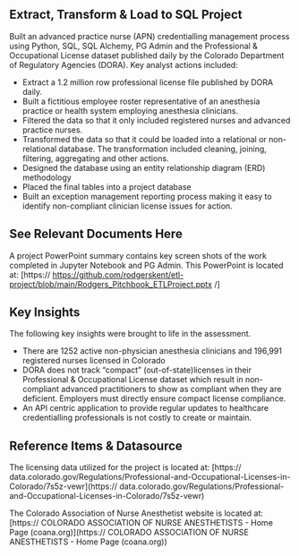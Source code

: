 ## Extract, Transform & Load to SQL Project 
Built an advanced practice nurse (APN) credentialling management process using Python, SQL, SQL Alchemy, PG Admin and the Professional & Occupational License dataset published daily by the Colorado Department of Regulatory Agencies (DORA). Key analyst actions included:
* []()Extract a 1.2 million row professional license file published by DORA daily.
* []()Built a fictitious employee roster representative of an anesthesia practice or health system employing anesthesia clinicians.
* []()Filtered the data so that it only included registered nurses and advanced practice nurses. 
* []()Transformed the data so that it could be loaded into a relational or non-relational database. The transformation included cleaning, joining, filtering, aggregating and other actions. 
* []()Designed the database using an entity relationship diagram (ERD) methodology
* []()Placed the final tables into a project database
* []()Built an exception management reporting process making it easy to identify non-compliant clinician license issues for action.

## See Relevant Documents Here
A project PowerPoint summary contains key screen shots of the work completed in Jupyter Notebook and PG Admin. This PowerPoint is located at: [https:// https://github.com/rodgerskent/etl-project/blob/main/Rodgers_Pitchbook_ETLProject.pptx /]

## Key Insights
The following key insights were brought to life in the assessment.
* []()There are 1252 active non-physician anesthesia clinicians and 196,991 registered nurses licensed in Colorado 
* []()DORA does not track “compact” (out-of-state)licenses in their Professional & Occupational License dataset which result in non-compliant advanced practitioners to show as compliant when they are deficient. Employers must directly ensure compact license compliance.  
* []()An API centric application to provide regular updates to healthcare credentialling professionals is not costly to create or maintain. 

## Reference Items & Datasource
The licensing data utilized for the project is located at: [https:// data.colorado.gov/Regulations/Professional-and-Occupational-Licenses-in-Colorado/7s5z-vewr](https:// data.colorado.gov/Regulations/Professional-and-Occupational-Licenses-in-Colorado/7s5z-vewr)

The Colorado Association of Nurse Anesthetist website is located at: [https:// COLORADO ASSOCIATION OF NURSE ANESTHETISTS - Home Page (coana.org)](https:// COLORADO ASSOCIATION OF NURSE ANESTHETISTS - Home Page (coana.org))
